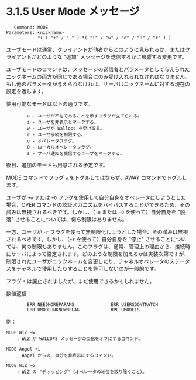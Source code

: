 # 3.1.5 User Mode メッセージ

```
   Command: MODE
Parameters: <nickname>
            *( ( "+" / "-" ) *( "i" / "w" / "o" / "O" / "r" ) )
```

ユーザモードは通常、クライアントが他者からどのように見られるか、またはクライアントがどのような "追加" メッセージを送信するかに影響する変更です。

ユーザモードのコマンドは、メッセージの送信者とパラメータとして与えられたニックネームの両方が同じである場合にのみ受け入れられなければなりません。もし他のパラメータが与えられなければ、サーバはニックネームに対する現在の設定を返します。

使用可能なモードは以下の通りです。

```
        a - ユーザが不在であることを示すフラグが立てられる。
        i - ユーザを非表示とマークする。
        w - ユーザが Wallops を受け取る。
        r - ユーザ接続を制限する。
        o - オペレータフラグ。
        O - ローカルオペレータフラグ。
        s - サーバ通知を受信するユーザをマークする。
```

後日、追加のモードも用意される予定です。

MODE コマンドでフラグ `a` をトグルしてはならず、AWAY コマンドでトグルします。

ユーザが `+o` または `+O` フラグを使用して自分自身をオペレータにしようとした場合、OPER コマンドの認証メカニズムをバイパスすることができるため、その試みは無視されるべきです。しかし、（`-o` または `-O` を使って）自分自身を "脱落" させることについては、何ら制限はありません。

一方、ユーザが `-r` フラグを使って無制限化しようとした場合、その試みは無視されるべきです。しかし、（`+r` を使って）自分自身を "停止" させることについては、何の制限もありません。このフラグは、通常、管理上の理由から、接続時にサーバによって設定されます。どのような制限を加えるかは実装次第ですが、制限されたユーザがニックネームを変更したり、チャネルオペレータのステータスをチャネルで使用したりすることを許可しないのが一般的です。

フラグ `s` は廃止されましたが、まだ使用できるかもしれません。

数値返信：

```
        ERR_NEEDMOREPARAMS              ERR_USERSDONTMATCH
        ERR_UMODEUNKNOWNFLAG            RPL_UMODEIS
```

例：

```
MODE WiZ -w
    ; WiZ が WALLOPS メッセージの受信をオフにするコマンド。

MODE Angel +i
    ; Angel からの、自分を非表示にするコマンド。

MODE WiZ -o
    ; WiZ の "デオッピング"（オペレータの地位を取り除くこと）。
```

